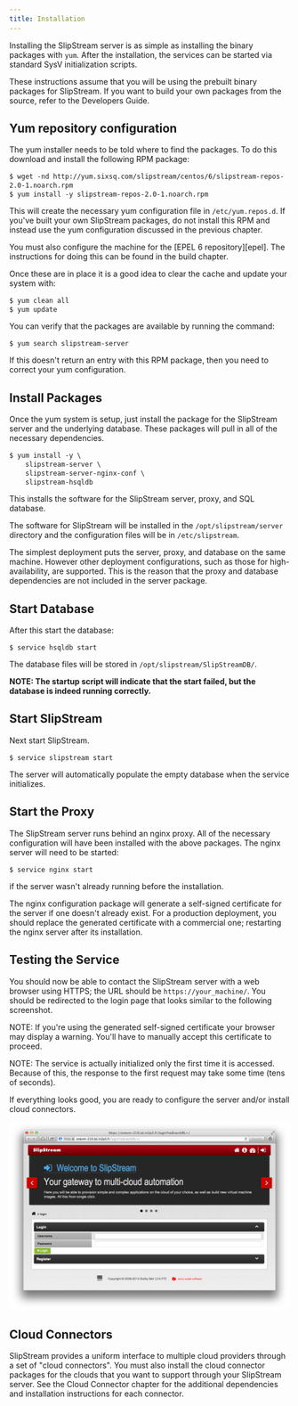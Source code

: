 ```yaml
---
title: Installation
---
```


Installing the SlipStream server is as simple as installing the binary
packages with `yum`.  After the installation, the services can be
started via standard SysV initialization scripts.

These instructions assume that you will be using the prebuilt binary
packages for SlipStream.  If you want to build your own packages from
the source, refer to the Developers Guide.

## Yum repository configuration

The yum installer needs to be told where to find the packages.  To do
this download and install the following RPM package:

    $ wget -nd http://yum.sixsq.com/slipstream/centos/6/slipstream-repos-2.0-1.noarch.rpm
    $ yum install -y slipstream-repos-2.0-1.noarch.rpm

This will create the necessary yum configuration file in
`/etc/yum.repos.d`.  If you've built your own SlipStream packages, do
not install this RPM and instead use the yum configuration discussed
in the previous chapter.

You must also configure the machine for the [EPEL 6 repository][epel].
The instructions for doing this can be found in the build chapter.

Once these are in place it is a good idea to clear the cache and
update your system with:

    $ yum clean all
    $ yum update

You can verify that the packages are available by running the command: 

    $ yum search slipstream-server

If this doesn't return an entry with this RPM package, then you need
to correct your yum configuration.

## Install Packages

Once the yum system is setup, just install the package for the
SlipStream server and the underlying database.  These packages will
pull in all of the necessary dependencies.

    $ yum install -y \
        slipstream-server \
        slipstream-server-nginx-conf \
        slipstream-hsqldb 

This installs the software for the SlipStream server, proxy, and SQL
database.

The software for SlipStream will be installed in the
`/opt/slipstream/server` directory and the configuration files will be
in `/etc/slipstream`.

The simplest deployment puts the server, proxy, and database on the
same machine.  However other deployment configurations, such as those
for high-availability, are supported.  This is the reason that the
proxy and database dependencies are not included in the server
package.

## Start Database

After this start the database:

    $ service hsqldb start

The database files will be stored in `/opt/slipstream/SlipStreamDB/`.

**NOTE: The startup script will indicate that the start failed, but
the database is indeed running correctly.**

## Start SlipStream

Next start SlipStream.

    $ service slipstream start

The server will automatically populate the empty database when the
service initializes. 

## Start the Proxy

The SlipStream server runs behind an nginx proxy.  All of the
necessary configuration will have been installed with the above
packages.  The nginx server will need to be started:

    $ service nginx start

if the server wasn't already running before the installation.

The nginx configuration package will generate a self-signed
certificate for the server if one doesn't already exist.  For a
production deployment, you should replace the generated certificate
with a commercial one; restarting the nginx server after its
installation.

## Testing the Service

You should now be able to contact the SlipStream server with a web
browser using HTTPS; the URL should be `https://your_machine/`. 
You should be redirected to the login page that looks similar to
the following screenshot.

NOTE: If you're using the generated self-signed certificate your
browser may display a warning.  You'll have to manually accept this
certificate to proceed.

NOTE: The service is actually initialized only the first time it is
accessed.  Because of this, the response to the first request may take
some time (tens of seconds).

If everything looks good, you are ready to configure the server and/or
install cloud connectors.

![SlipStream Login Page](images/screenshot-login.png)

## Cloud Connectors

SlipStream provides a uniform interface to multiple cloud providers
through a set of "cloud connectors".  You must also install the cloud
connector packages for the clouds that you want to support through
your SlipStream server.  See the Cloud Connector chapter for the
additional dependencies and installation instructions for each
connector.
